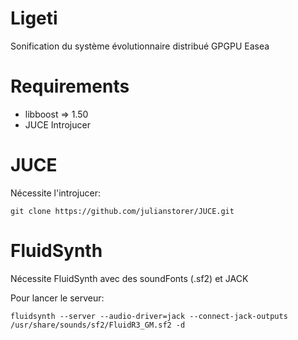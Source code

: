 Ligeti
======

Sonification du système évolutionnaire distribué GPGPU Easea

Requirements
============

* libboost => 1.50
* JUCE Introjucer

JUCE
====

Nécessite l'introjucer:
```
git clone https://github.com/julianstorer/JUCE.git
```

FluidSynth
==========

Nécessite FluidSynth avec des soundFonts (.sf2) et JACK

Pour lancer le serveur:
```
fluidsynth --server --audio-driver=jack --connect-jack-outputs /usr/share/sounds/sf2/FluidR3_GM.sf2 -d
```
